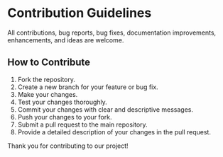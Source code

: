 # Contribution Guidelines

All contributions, bug reports, bug fixes, documentation improvements, enhancements, and ideas are welcome.

## How to Contribute

1. Fork the repository.
2. Create a new branch for your feature or bug fix.
3. Make your changes.
4. Test your changes thoroughly.
5. Commit your changes with clear and descriptive messages.
6. Push your changes to your fork.
7. Submit a pull request to the main repository.
8. Provide a detailed description of your changes in the pull request.

Thank you for contributing to our project!
